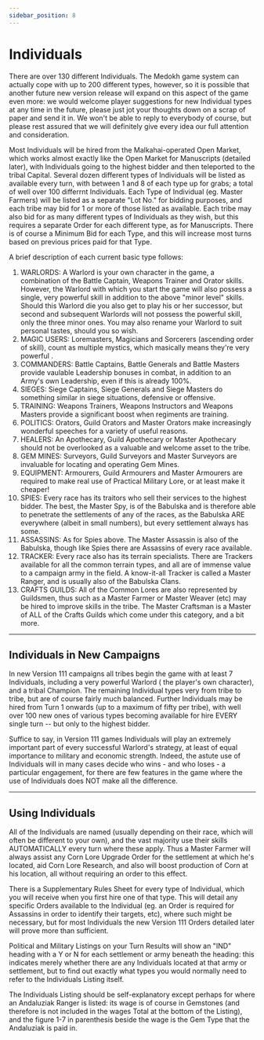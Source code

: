 ```yaml
---
sidebar_position: 8
---
```


# Individuals

There are over 130 different Individuals. The Medokh game system can actually cope with up to 200 different types,
however, so it is possible that another future new version release will expand on this aspect of the game even more: we
would welcome player suggestions for new Individual types at any time in the future, please just jot your thoughts down
on a scrap of paper and send it in. We won't be able to reply to everybody of course, but please rest assured that we
will definitely give every idea our full attention and consideration.

Most Individuals will be hired from the Malkahai-operated Open Market, which works almost exactly like the Open Market
for Manuscripts (detailed later), with Individuals going to the highest bidder and then teleported to the tribal
Capital. Several dozen different types of Individuals will be listed as available every turn, with between 1 and 8 of
each type up for grabs; a total of well over 100 differrnt Individuals. Each Type of Individual (eg. Master Farmers)
will be listed as a separate "Lot No." for bidding purposes, and each tribe may bid for 1 or more of those listed as
available. Each tribe may also bid for as many different types of Individuals as they wish, but this requires a separate
Order for each different type, as for Manuscripts. There is of course a Minimum Bid for each Type, and this will
increase most turns based on previous prices paid for that Type.

A brief description of each current basic type follows:

1. WARLORDS: A Warlord is your own character in the game, a combination of the Battle Captain, Weapons Trainer and
   Orator skills. However, the Warlord with which you start the game will also possess a single, very powerful skill in
   addition to the above "minor level" skills. Should this Warlord die you also get to play his or her successor, but
   second and subsequent Warlords will not possess the powerful skill, only the three minor ones. You may also rename
   your Warlord to suit personal tastes, should you so wish.
2. MAGIC USERS: Loremasters, Magicians and Sorcerers (ascending order of skill), count as multiple mystics, which
   masically means they're very powerful .
3. COMMANDERS: Battle Captains, Battle Generals and Battle Masters provide vaulable Leadership bonuses in combat, in
   addition to an Army's own Leadership, even if this is already 100%.
4. SIEGES: Siege Captains, Siege Generals and Siege Masters do something similar in siege situations, defensive or
   offensive.
5. TRAINING: Weapons Trainers, Weapons Instructors and Weapons Masters provide a significant boost when regiments are
   training.
6. POLITICS: Orators, Guild Orators and Master Orators make increasingly wonderful speeches for a variety of useful
   reasons.
7. HEALERS: An Apothecary, Guild Apothecary or Master Apothecary should not be overlooked as a valuable and welcome
   asset to the tribe.
8. GEM MINES: Surveyors, Guild Surveyors and Master Surveyors are invaluable for locating and operating Gem Mines.
9. EQUIPMENT: Armourers, Guild Armourers and Master Armourers are required to make real use of Practical Military Lore,
   or at least make it cheaper!
10. SPIES: Every race has its traitors who sell their services to the highest bidder. The best, the Master Spy, is of
    the Babulska and is therefore able to penetrate the settlements of any of the races, as the Babulska ARE
    everywhere (albeit in small numbers), but every settlement always has some.
11. ASSASSINS: As for Spies above. The Master Assassin is also of the Babulska, though like Spies there are Assassins of
    every race available.
12. TRACKER: Every race also has its terrain specialists. There are Trackers available for all the common terrain types,
    and all are of immense value to a campaign army in the field. A know-it-all Tracker is called a Master Ranger, and
    is usually also of the Babulska Clans.
13. CRAFTS GUILDS: All of the Common Lores are also represented by Guildsmen, thus such as a Master Farmer or Master
    Weaver (etc) may be hired to improve skills in the tribe. The Master Craftsman is a Master of ALL of the Crafts
    Guilds which come under this category, and a bit more.

---

## Individuals in New Campaigns

In new Version 111 campaigns all tribes begin the game with at least 7 Individuals, including a very powerful Warlord (
the player's own character), and a tribal Champion. The remaining Individual types very from tribe to tribe, but are of
course fairly much balanced. Further Individuals may be hired from Turn 1 onwards (up to a maximum of fifty per tribe),
with well over 100 new ones of various types becoming available for hire EVERY single turn -- but only to the highest
bidder.

Suffice to say, in Version 111 games Individuals will play an extremely important part of every successful
Warlord's strategy, at least of equal importance to military and economic strength. Indeed, the astute use of
Individuals will in many cases decide who wins - and who loses - a particular engagement, for there are few features in
the game where the use of Individuals does NOT make all the difference.

---

## Using Individuals

All of the Individuals are named (usually depending on their race, which will often be different to your own), and the
vast majority use their skills AUTOMATICALLY every turn where these apply. Thus a Master Farmer will always assist any
Corn Lore Upgrade Order for the settlement at which he's located, aid Corn Lore Research, and also will boost production
of Corn at his location, all without requiring an order to this effect.

There is a Supplementary Rules Sheet for every type of Individual, which you will receive when you first hire one of
that type. This will detail any specific Orders available to the Individual (eg. an Order is required for Assassins in
order to identify their targets, etc), where such might be necessary, but for most Individuals the new Version 111
Orders detailed later will prove more than sufficient.

Political and Military Listings on your Turn Results will show an "IND" heading with a Y or N for each settlement or
army beneath the heading: this indicates merely whether there are any Individuals located at that army or settlement,
but to find out exactly what types you would normally need to refer to the Individuals Listing itself.

The Individuals Listing should be self-explanatory except perhaps for where an Andaluziak Ranger is listed: its wage is
of course in Gemstones (and therefore is not included in the wages Total at the bottom of the Listing), and the figure
1-7 in parenthesis beside the wage is the Gem Type that the Andaluziak is paid in.